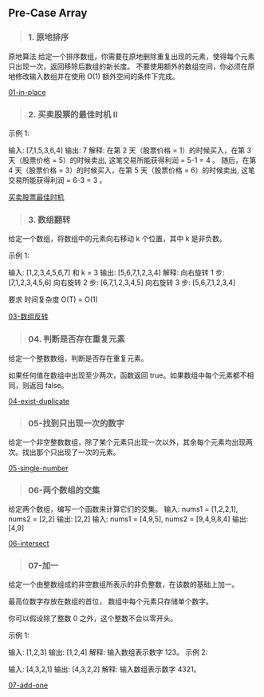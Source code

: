 ## Pre-Case Array


> ### 1. 原地排序

原地算法
给定一个排序数组，你需要在原地删除重复出现的元素，使得每个元素只出现一次，返回移除后数组的新长度。
不要使用额外的数组空间，你必须在原地修改输入数组并在使用 O(1) 额外空间的条件下完成。

[01-in-place](algorithm/pre-case/array/01-in-place-algorithm.md)

> ### 2. 买卖股票的最佳时机 II

示例 1:

输入: [7,1,5,3,6,4]
输出: 7
解释: 在第 2 天（股票价格 = 1）的时候买入，在第 3 天（股票价格 = 5）的时候卖出, 这笔交易所能获得利润 = 5-1 = 4 。
随后，在第 4 天（股票价格 = 3）的时候买入，在第 5 天（股票价格 = 6）的时候卖出, 这笔交易所能获得利润 = 6-3 = 3 。

[买卖股票最佳时机](algorithm/pre-case/array/02-买卖股票最佳时机2.md)

> ### 3. 数组翻转

给定一个数组，将数组中的元素向右移动 k 个位置，其中 k 是非负数。

示例 1:

输入: [1,2,3,4,5,6,7] 和 k = 3
输出: [5,6,7,1,2,3,4]
解释:
向右旋转 1 步: [7,1,2,3,4,5,6]
向右旋转 2 步: [6,7,1,2,3,4,5]
向右旋转 3 步: [5,6,7,1,2,3,4]

要求 时间复杂度 O(T) = O(1)

[03-数组反转](algorithm/pre-case/array/03-rotate-array.md)

> ### 04. 判断是否存在重复元素

给定一个整数数组，判断是否存在重复元素。

如果任何值在数组中出现至少两次，函数返回 true。如果数组中每个元素都不相同，则返回 false。

[04-exist-duplicate](algorithm/pre-case/array/04-exist-duplicate.md)

> ### 05-找到只出现一次的数字

给定一个非空整数数组，除了某个元素只出现一次以外，其余每个元素均出现两次。找出那个只出现了一次的元素。

[05-single-number](algorithm/pre-case/array/05-single-number.md)

> ### 06-两个数组的交集
给定两个数组，编写一个函数来计算它们的交集。
输入: nums1 = [1,2,2,1], nums2 = [2,2]
输出: [2,2]
输入: nums1 = [4,9,5], nums2 = [9,4,9,8,4]
输出: [4,9]

[06-intersect](algorithm/pre-case/array/06-intersect.md)

> ### 07-加一

给定一个由整数组成的非空数组所表示的非负整数，在该数的基础上加一。

最高位数字存放在数组的首位， 数组中每个元素只存储单个数字。

你可以假设除了整数 0 之外，这个整数不会以零开头。

示例 1:

输入: [1,2,3]
输出: [1,2,4]
解释: 输入数组表示数字 123。
示例 2:

输入: [4,3,2,1]
输出: [4,3,2,2]
解释: 输入数组表示数字 4321。

[07-add-one](algorithm/pre-case/array/07-add-one.md)